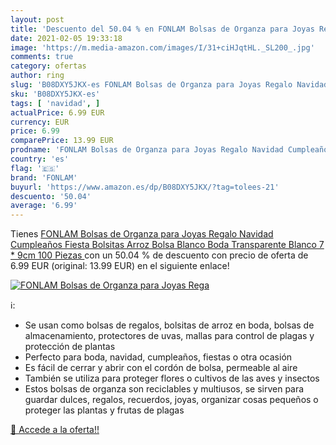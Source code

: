 ```yaml
---
layout: post
title: 'Descuento del 50.04 % en FONLAM Bolsas de Organza para Joyas Rega'
date: 2021-02-05 19:33:18
image: 'https://m.media-amazon.com/images/I/31+ciHJqtHL._SL200_.jpg'
comments: true
category: ofertas
author: ring
slug: 'B08DXY5JKX-es FONLAM Bolsas de Organza para Joyas Regalo Navidad...'
sku: 'B08DXY5JKX-es'
tags: [ 'navidad', ]
actualPrice: 6.99 EUR
currency: EUR
price: 6.99
comparePrice: 13.99 EUR
prodname: 'FONLAM Bolsas de Organza para Joyas Regalo Navidad Cumpleaños Fiesta Bolsitas Arroz Bolsa Blanco Boda Transparente  Blanco  7 * 9cm 100 Piezas '
country: 'es'
flag: '🇪🇸'
brand: 'FONLAM'
buyurl: 'https://www.amazon.es/dp/B08DXY5JKX/?tag=tolees-21'
descuento: '50.04'
average: '6.99'
---
```


Tienes [FONLAM Bolsas de Organza para Joyas Regalo Navidad Cumpleaños Fiesta Bolsitas Arroz Bolsa Blanco Boda Transparente  Blanco  7 * 9cm 100 Piezas ](https://www.amazon.es/dp/B08DXY5JKX/?tag=tolees-21) con un 50.04 % de descuento con precio de oferta de 6.99 EUR (original: 13.99 EUR) en el siguiente enlace!

[![FONLAM Bolsas de Organza para Joyas Rega](https://m.media-amazon.com/images/I/31+ciHJqtHL._SL200_.jpg)](https://www.amazon.es/dp/B08DXY5JKX/?tag=tolees-21)

ℹ️:

- Se usan como bolsas de regalos, bolsitas de arroz en boda, bolsas de almacenamiento, protectores de uvas, mallas para control de plagas y protección de plantas
- Perfecto para boda, navidad, cumpleaños, fiestas o otra ocasión
- Es fácil de cerrar y abrir con el cordón de bolsa, permeable al aire
- También se utiliza para proteger flores o cultivos de las aves y insectos
- Estos bolsas de organza son reciclables y multiusos, se sirven para guardar dulces, regalos, recuerdos, joyas, organizar cosas pequeños o proteger las plantas y frutas de plagas

[🛒 Accede a la oferta!!](https://www.amazon.es/dp/B08DXY5JKX/?tag=tolees-21)
